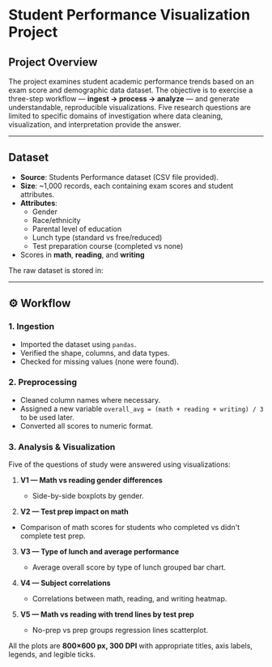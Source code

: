 # Student Performance Visualization Project

## Project Overview
The project examines student academic performance trends based on an exam score and demographic data dataset.
The objective is to exercise a three-step workflow — **ingest → process → analyze** — and generate understandable, reproducible visualizations.
Five research questions are limited to specific domains of investigation where data cleaning, visualization, and interpretation provide the answer.

---
## Dataset
- **Source**: Students Performance dataset (CSV file provided).  
- **Size**: ~1,000 records, each containing exam scores and student attributes.  
- **Attributes**:
  - Gender  
  - Race/ethnicity  
  - Parental level of education  
  - Lunch type (standard vs free/reduced)  
  - Test preparation course (completed vs none)
- Scores in **math**, **reading**, and **writing**  

The raw dataset is stored in:  

---

## ⚙️ Workflow

### 1. Ingestion
- Imported the dataset using `pandas`.  
- Verified the shape, columns, and data types.  
- Checked for missing values (none were found).  

### 2. Preprocessing
- Cleaned column names where necessary.
- Assigned a new variable `overall_avg = (math + reading + writing) / 3` to be used later.
- Converted all scores to numeric format.

### 3. Analysis & Visualization
Five of the questions of study were answered using visualizations:

1. **V1 — Math vs reading gender differences**
   - Side-by-side boxplots by gender.

2. **V2 — Test prep impact on math**
- Comparison of math scores for students who completed vs didn't complete test prep.

3. **V3 — Type of lunch and average performance**
   - Average overall score by type of lunch grouped bar chart.

4. **V4 — Subject correlations**
   - Correlations between math, reading, and writing heatmap.

5. **V5 — Math vs reading with trend lines by test prep**
   - No-prep vs prep groups regression lines scatterplot.

All the plots are **800×600 px, 300 DPI** with appropriate titles, axis labels, legends, and legible ticks.

